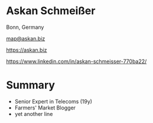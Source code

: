 # Askan Schmeißer

Bonn, Germany

map@askan.biz

https://askan.biz

https://www.linkedin.com/in/askan-schmeisser-770ba22/

# Summary

- Senior Expert in Telecoms (19y)
- Farmers' Market Blogger
- yet another line
